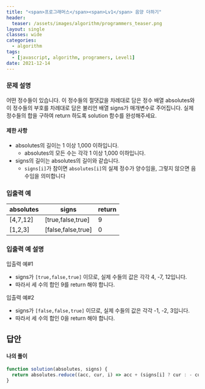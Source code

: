 ```yaml
---
title: "<span>프로그래머스</span><span>Lv1</span> 음양 더하기"
header:
  teaser: /assets/images/algorithm/programmers_teaser.png
layout: single
classes: wide
categories:
  - algorithm
tags:
  - [javascript, algorithm, programers, Level1]
date: 2021-12-14
---
```


### 문제 설명
어떤 정수들이 있습니다. 이 정수들의 절댓값을 차례대로 담은 정수 배열 absolutes와 이 정수들의 부호를 차례대로 담은 불리언 배열 signs가 매개변수로 주어집니다. 실제 정수들의 합을 구하여 return 하도록 solution 함수를 완성해주세요.

#### 제한 사항
* absolutes의 길이는 1 이상 1,000 이하입니다.
  * absolutes의 모든 수는 각각 1 이상 1,000 이하입니다.
* signs의 길이는 absolutes의 길이와 같습니다.
  * `signs[i]`가 참이면 `absolutes[i]`의 실제 정수가 양수임을, 그렇지 않으면 음수임을 의미합니다

### 입출력 예

|absolutes|signs|return|
|-|-|-|
|[4,7,12]|[true,false,true]|9|
|[1,2,3]|[false,false,true]|0|

### 입출력 예 설명
입출력 예#1  
* signs가 `[true,false,true]` 이므로, 실제 수들의 값은 각각 4, -7, 12입니다.
* 따라서 세 수의 합인 9를 return 해야 합니다.

입출력 예#2  
* signs가 `[false,false,true]` 이므로, 실제 수들의 값은 각각 -1, -2, 3입니다.
* 따라서 세 수의 합인 0을 return 해야 합니다.

## 답안
#### 나의 풀이
```javascript
function solution(absolutes, signs) {
  return absolutes.reduce((acc, cur, i) => acc + (signs[i] ? cur : - cur), 0);
}
```